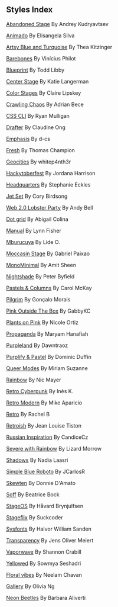 
## Styles Index


[Abandoned Stage](https://github.com/5t3ph/stylestage/tree/main/src/styles/css/abandoned-stage.css) By Andrey Kudryavtsev

[Animado](https://github.com/5t3ph/stylestage/tree/main/src/styles/css/animado.css) By Elisangela Silva

[Artsy Blue and Turquoise](https://github.com/5t3ph/stylestage/tree/main/src/styles/css/artsy-blue-and-turquoise.css) By Thea Kitzinger

[Barebones](https://github.com/5t3ph/stylestage/tree/main/src/styles/css/barebones.css) By Vinícius Philot

[Blueprint](https://github.com/5t3ph/stylestage/tree/main/src/styles/css/blueprint.css) By Todd Libby

[Center Stage](https://github.com/5t3ph/stylestage/tree/main/src/styles/css/center-stage.css) By Katie Langerman

[Color Stages](https://github.com/5t3ph/stylestage/tree/main/src/styles/css/color-stages.css) By Claire Lipskey

[Crawling Chaos](https://github.com/5t3ph/stylestage/tree/main/src/styles/css/crawling-chaos.css) By Adrian Bece

[CSS CLI](https://github.com/5t3ph/stylestage/tree/main/src/styles/css/css-cli.css) By Ryan Mulligan

[Drafter](https://github.com/5t3ph/stylestage/tree/main/src/styles/css/drafter.css) By Claudine Ong

[Emphasis](https://github.com/5t3ph/stylestage/tree/main/src/styles/css/emphasis.css) By d-cs

[Fresh](https://github.com/5t3ph/stylestage/tree/main/src/styles/css/fresh.css) By Thomas Champion

[Geocities](https://github.com/5t3ph/stylestage/tree/main/src/styles/css/geocities.css) By whitep4nth3r

[Hackytoberfest](https://github.com/5t3ph/stylestage/tree/main/src/styles/css/hackytoberfest.css) By Jordana Harrison

[Headquarters](https://github.com/5t3ph/stylestage/tree/main/src/styles/css/headquarters.css) By Stephanie Eckles

[Jet Set](https://github.com/5t3ph/stylestage/tree/main/src/styles/css/jet-set.css) By Cory Birdsong

[Web 2.0 Lobster Party](https://github.com/5t3ph/stylestage/tree/main/src/styles/css/web-2.0-lobster-party.css) By Andy Bell

[Dot grid](https://github.com/5t3ph/stylestage/tree/main/src/styles/css/dot-grid.css) By Abigail Colina

[Manual](https://github.com/5t3ph/stylestage/tree/main/src/styles/css/manual.css) By Lynn Fisher

[Mburucuya](https://github.com/5t3ph/stylestage/tree/main/src/styles/css/mburucuya.css) By Lide O.

[Moccasin Stage](https://github.com/5t3ph/stylestage/tree/main/src/styles/css/moccasin-stage.css) By Gabriel Paixao

[MonoMinimal](https://github.com/5t3ph/stylestage/tree/main/src/styles/css/monominimal.css) By Amit Sheen

[Nightshade](https://github.com/5t3ph/stylestage/tree/main/src/styles/css/nightshade.css) By Peter Byfield

[Pastels &amp; Columns](https://github.com/5t3ph/stylestage/tree/main/src/styles/css/pastels-and-columns.css) By Carol McKay

[Pilgrim](https://github.com/5t3ph/stylestage/tree/main/src/styles/css/pilgrim.css) By Gonçalo Morais

[Pink Outside The Box](https://github.com/5t3ph/stylestage/tree/main/src/styles/css/pink-outside-the-box.css) By GabbyKC

[Plants on Pink](https://github.com/5t3ph/stylestage/tree/main/src/styles/css/plants-on-pink.css) By Nicole Ortiz

[Propaganda](https://github.com/5t3ph/stylestage/tree/main/src/styles/css/propaganda.css) By Maryam Hanafiah

[Purpleland](https://github.com/5t3ph/stylestage/tree/main/src/styles/css/purpleland.css) By Dawntraoz

[Purplify &amp; Pastel](https://github.com/5t3ph/stylestage/tree/main/src/styles/css/purplify-and-pastel.css) By Dominic Duffin

[Queer Modes](https://github.com/5t3ph/stylestage/tree/main/src/styles/css/queer-modes.css) By Miriam Suzanne

[Rainbow](https://github.com/5t3ph/stylestage/tree/main/src/styles/css/rainbow.css) By Nic Mayer

[Retro Cyberpunk](https://github.com/5t3ph/stylestage/tree/main/src/styles/css/retro-cyberpunk.css) By Inès K.

[Retro Modern](https://github.com/5t3ph/stylestage/tree/main/src/styles/css/retro-modern.css) By Mike Aparicio

[Retro](https://github.com/5t3ph/stylestage/tree/main/src/styles/css/retro.css) By Rachel B

[Retroish](https://github.com/5t3ph/stylestage/tree/main/src/styles/css/retroish.css) By Jean Louise Tiston

[Russian Inspiration](https://github.com/5t3ph/stylestage/tree/main/src/styles/css/russian-inspiration.css) By CandiceCz

[Severe with Rainbow](https://github.com/5t3ph/stylestage/tree/main/src/styles/css/severe-with-rainbow.css) By Lizard Morrow

[Shadows](https://github.com/5t3ph/stylestage/tree/main/src/styles/css/shadows.css) By Nadia Laasri

[Simple Blue Roboto](https://github.com/5t3ph/stylestage/tree/main/src/styles/css/simple-blue-roboto.css) By JCarlosR

[Skewten](https://github.com/5t3ph/stylestage/tree/main/src/styles/css/skewten.css) By Donnie D&#39;Amato

[Soff](https://github.com/5t3ph/stylestage/tree/main/src/styles/css/soff.css) By Beatrice Bock

[StageOS](https://github.com/5t3ph/stylestage/tree/main/src/styles/css/stageos.css) By Håvard Brynjulfsen

[Stageflix](https://github.com/5t3ph/stylestage/tree/main/src/styles/css/stageflix.css) By Suckcoder

[Sysfonts](https://github.com/5t3ph/stylestage/tree/main/src/styles/css/sysfonts.css) By Halvor William Sanden

[Transparency](https://github.com/5t3ph/stylestage/tree/main/src/styles/css/transparency.css) By Jens Oliver Meiert

[Vaporwave](https://github.com/5t3ph/stylestage/tree/main/src/styles/css/vaporwave.css) By Shannon Crabill

[Yellowed](https://github.com/5t3ph/stylestage/tree/main/src/styles/css/yellowed.css) By Sowmya Seshadri

[Floral vibes](https://github.com/5t3ph/stylestage/tree/main/src/styles/css/floral-vibes.css) By Neelam Chavan

[Gallery](https://github.com/5t3ph/stylestage/tree/main/src/styles/css/gallery.css) By Olivia Ng

[Neon Beetles](https://github.com/5t3ph/stylestage/tree/main/src/styles/css/neon-beetles.css) By Barbara Aliverti
